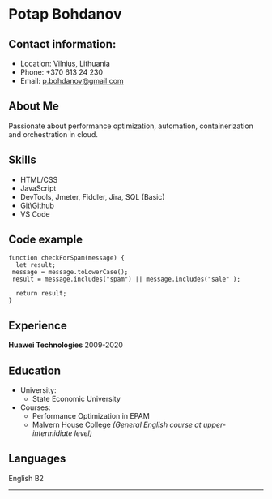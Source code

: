 # **Potap Bohdanov**

## Contact information:

- Location: Vilnius, Lithuania
- Phone: +370 613 24 230
- Email: p.bohdanov@gmail.com

## About Me

Passionate about performance optimization, automation, containerization and orchestration in cloud.

## Skills

- HTML/CSS
- JavaScript
- DevTools, Jmeter, Fiddler, Jira, SQL (Basic)
- Git\Github
- VS Code

## Code example

```
function checkForSpam(message) {
  let result;
 message = message.toLowerCase();
 result = message.includes("spam") || message.includes("sale" );

  return result;
}

```

## Experience

**Huawei Technologies** 2009-2020

## Education

- University:
  - State Economic University
- Courses:
  - Performance Optimization in EPAM
  - Malvern House College _(General English course at upper-intermidiate level)_

## Languages

English B2

---
